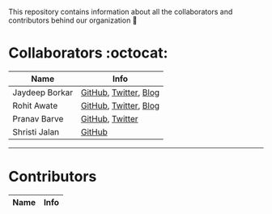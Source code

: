 This repository contains information about all the collaborators and contributors behind our organization   :rocket:

# Collaborators   :octocat:

Name | Info
-----|------
Jaydeep Borkar | [GitHub](https://github.com/jaydeepborkar), [Twitter](https://twitter.com/JaydeepBorkar), [Blog](https://dev.to/jaydeepborkar)
Rohit Awate | [GitHub](https://github.com/RohitAwate), [Twitter](https://twitter.com/therohitawate?lang=en), [Blog](http://rohitawate.github.io)
Pranav Barve | [GitHub](https://github.com/pranavbarve125), [Twitter](https://github.com/pranavbarve125)
Shristi Jalan | [GitHub](https://github.com/Shristi19)

---
# Contributors
Name | Info
-----|------
